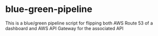 # blue-green-pipeline

This is a blue/green pipeline script for flipping both AWS Route 53 of a dashboard and AWS API Gateway for the associated API